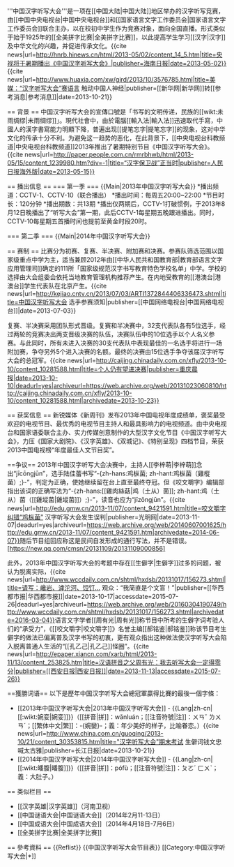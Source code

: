 '''中国汉字听写大会'''是一项在[[中国大陆|中国大陆]]地区举办的汉字听写竞赛，由[[中国中央电视台|中国中央电视台]]和[[国家语言文字工作委员会|国家语言文字工作委员会]]联合主办，以在校初中学生作为竞赛对象，面向全国直播。形式类似于始于1925年的[[全美拼字比赛|全美拼字比赛]]，以此提高学生学习[[汉字|汉字]]及中华文化的兴趣，并促进传承文化。<ref>{{cite news|url=http://hnrb.hinews.cn/html/2013-05/02/content_14_5.htm|title=央视将于暑期播出《中国汉字听写大会》|publisher=海南日报|date=2013-05-02}}</ref><ref>{{cite news|url=http://www.huaxia.com/xw/gjrd/2013/10/3576785.html|title=美媒：“汉字听写大会”赛语言 触动中国人神经|publisher=[[新华网|新华网]]转[[参考消息|参考消息]]|date=2013-10-21}}</ref>

== 背景 ==
中国汉字听写大会的宣傳口號是「书写的文明传递，民族的[[wikt:未雨绸缪|未雨绸缪]]」。現代社會中，由於電腦[[輸入法|輸入法]]迅速取代手寫，中國人的漢字書寫能力明顯下降，普遍出现[[提笔忘字|提笔忘字]]的现象，这对中华文化的传承十分不利。为避免这一趋势的恶化，在此背景下，[[中央电视台科教频道|中央电视台科教频道]]2013年推出了暑期特别节目《中国汉字听写大会》。<ref>{{cite news|url=http://paper.people.com.cn/rmrbhwb/html/2013-05/15/content_1239980.htm?div=-1|title=“汉字保卫战”正当时|publisher=人民日报海外版|date=2013-05-15}}</ref>

== 播出信息 ==
=== 第一季 ===
{{Main|2013年中国汉字听写大会}}
*播出频道：CCTV-1、CCTV-10（联合播出）
*播出时间：每周五20:00~22:00
*节目时长：120分钟
*播出期数：共13期
*播出仅两期后，CCTV-1打破惯例，于2013年8月12日晚播出了“听写大会”第一期，此后CCTV-1每星期五晚跟进播出。同时，CCTV-10每星期五首播时间也提前至黄金时段20时。

=== 第二季 ===
{{Main|2014年中国汉字听写大会}}

== 赛制 ==
比赛分为初赛、复赛、半决赛、附加赛和决赛。参赛队筛选范围以国家级重点中学为主，适当兼顾2012年由[[中华人民共和国教育部|教育部语言文字应用管理司]]确定的111所「国家级规范汉字书写教育特色学校名单」中学。学校的选择由大会组委会依托当地教育管理机构推荐产生。在内地受教育的[[港澳台|港澳台]]学生代表队在北京产生。<ref>{{cite news|url=http://kejiao.cntv.cn/2013/07/03/ARTI1372844406336473.shtml|title=中国汉字听写大会 选手参赛须知|publisher=[[中国网络电视台|中国网络电视台]]|date=2013-07-03}}</ref>

复赛、半决赛采用团队形式晋级。复赛和半决赛中，32支代表队各有5位选手，经过两轮的竞赛决出两支晋级决赛的队伍，决赛队伍中的10位选手以个人名义参赛。与此同时，所有未进入决赛的30支代表队中表现最佳的一名选手将进行一场附加赛，争夺另外5个进入决赛的名额。最终的决赛由15位选手争夺该届汉字听写大会的总冠军。<ref>{{cite news|url=http://caijing.chinadaily.com.cn/xfly/2013-10-10/content_10281588.html|title=个人仍有望进决赛|publisher=重庆晨报|date=2013-10-10|deadurl=yes|archiveurl=https://web.archive.org/web/20131023060810/http://caijing.chinadaily.com.cn/xfly/2013-10-10/content_10281588.html|archivedate=2013-10-23}}</ref>

== 获奖信息 ==
新锐媒体《新周刊》发布2013年中国电视年度成绩单，褒奖最受欢迎的电视节目、最优秀的电视节目主持人和最具影响力的电视频道。由中央电视台和国家语委联合主办、实力传媒创意制作的大型汉字文化节目《中国汉字听写大会》，力压《国家大剧院》、《汉字英雄》、《双城记》、《特别呈现》四档节目，荣获2013中国电视榜“年度最佳人文节目奖”。

==争议==
2013年中国汉字听写大会决赛中，主持人[[李梓萌|李梓萌]]念出“jīcōngjūn”，选手陆佳蕾书写“-{zh-hans:鸡枞菌; zh-hant:鸡枞菌（雞樅菌）;}-”，判定为正确，使她继续留在台上直至最终夺冠。但《咬文嚼字》编辑部指出该词的正确写法为“-{zh-hans:[[雞肉絲菇|鸡（土从）菌]]; zh-hant:鸡（土从）菌（[[雞㙡菌|雞㙡菌]]）;}-”，读音也应为“jīzōngjūn”。<ref>{{cite news|url=http://edu.gmw.cn/2013-11/07/content_9421591.htm|title=咬文嚼字纠错“鸡枞菌” 汉字听写大会发生误判|publisher=光明网|date=2013-11-07|deadurl=yes|archiveurl=https://web.archive.org/web/20140607001625/http://edu.gmw.cn/2013-11/07/content_9421591.htm|archivedate=2014-06-07}}</ref>随后节目组回应称这是民间自发形成的通行写法，并不是错误。<ref>[https://new.qq.com/cmsn/20131109/20131109000856]</ref>

此外，2013年中国汉字听写大会的考题中存在[[生僻字|生僻字]]过多的问题，被认为脱离实际，<ref>{{cite news|url=http://www.wccdaily.com.cn/shtml/hxdsb/20131017/156273.shtml|title=请写：巉岩、滹沱河、饾饤… 观众：“我简直是个文盲！”|publisher=[[华西都市报|华西都市报]]|date=2013-10-17|accessdate=2015-07-26|deadurl=yes|archiveurl=https://web.archive.org/web/20160304190749/http://www.wccdaily.com.cn/shtml/hxdsb/20131017/156273.shtml|archivedate=2016-03-04}}</ref>语言文字学者[[周有光|周有光]]称节目中所考的生僻字词考验人们的“承受力”，《[[咬文嚼字|咬文嚼字]]》名誉主编[[郝铭鉴|郝铭鉴]]称该节目考生僻字的做法已偏离普及汉字书写的初衷，更有观众指出这种做法使汉字听写大会陷入脱离普通人生活的“[[孔乙己|孔乙己]]怪圈”。<ref>{{cite news|url=http://epaper.xiancn.com/xarb/html/2013-11/13/content_253825.htm|title=汉语拼音之父周有光：我去听写大会一定得零分|publisher=[[西安日报|西安日报]]|date=2013-11-13|accessdate=2015-07-26}}</ref>

==獲勝词语==
以下是歷年中国汉字听写大会總冠軍贏得比賽的最後一個字條：
* [[2013年中国汉字听写大会|2013年中国汉字听写大会]] - {{Lang|zh-cn|[[:wikt:婉娈|婉娈]]}}（[[拼音|拼]]：wǎnluán；[[注音符號|注]]：ㄨㄢˇ ㄌㄨㄢˊ；[[繁体中文|繁]]：-{婉孌}-；義：年少美好的样子，比喻眷恋。）<ref>{{cite news|url=http://www.china.com.cn/guoqing/2013-10/21/content_30353815.htm|title="汉字听写大会"期末考试 生僻词钱文忠喊太古雅|publisher=长江日报|date=2013-10-21}}</ref>
* [[2014年中国汉字听写大会|2014年中国汉字听写大会]] - {{Lang|zh-cn|[[:wikt:皤腹|皤腹]]}}（[[拼音|拼]]：pófù；[[注音符號|注]]：ㄆㄛˊ ㄈㄨˋ；義：大肚子。）

== 类似栏目 ==
* [[汉字英雄|汉字英雄]]（河南卫视）
* [[中国谜语大会|中国谜语大会]]（2014年2月11-13日）
* [[中国成语大会|中国成语大会]]（2014年4月18日-7月6日）
* [[全美拼字比赛|全美拼字比赛]]

== 參考資料 ==
{{Reflist}}
{{中国汉字听写大会节目表}}
[[Category:中国汉字听写大会|*]]